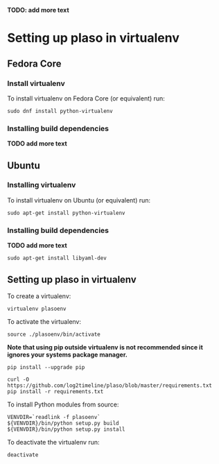 **TODO: add more text**

# Setting up plaso in virtualenv
## Fedora Core
### Install virtualenv
To install virtualenv on Fedora Core (or equivalent) run:
```
sudo dnf install python-virtualenv
```

### Installing build dependencies
**TODO add more text**

## Ubuntu
### Installing virtualenv
To install virtualenv on Ubuntu (or equivalent) run:
```
sudo apt-get install python-virtualenv
```

### Installing build dependencies
**TODO add more text**
```
sudo apt-get install libyaml-dev
```

## Setting up plaso in virtualenv
To create a virtualenv:
```
virtualenv plasoenv
```

To activate the virtualenv:
```
source ./plasoenv/bin/activate
```

**Note that using pip outside virtualenv is not recommended since it ignores your systems package manager.**

```
pip install --upgrade pip
```

```
curl -O https://github.com/log2timeline/plaso/blob/master/requirements.txt
pip install -r requirements.txt
```

To install Python modules from source:
```
VENVDIR=`readlink -f plasoenv`
${VENVDIR}/bin/python setup.py build
${VENVDIR}/bin/python setup.py install
```

To deactivate the virtualenv run:
```
deactivate
```
